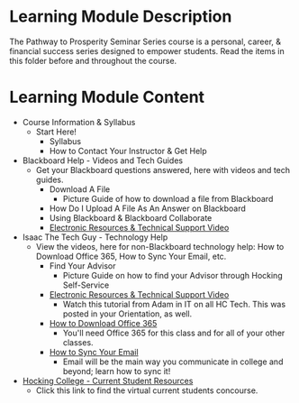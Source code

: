 # Learning Module Description

The Pathway to Prosperity Seminar Series course is a personal, career, & financial success series designed to empower students. Read the items in this folder before and throughout the course.

# Learning Module Content

- Course Information & Syllabus
  - Start Here!
    - Syllabus
    - How to Contact Your Instructor & Get Help
- Blackboard Help - Videos and Tech Guides
  - Get your Blackboard questions answered, here with videos and tech guides.
    - Download A File
      - Picture Guide of how to download a file from Blackboard
    - How Do I Upload A File As An Answer on Blackboard
    - Using Blackboard & Blackboard Collaborate
    - [Electronic Resources & Technical Support Video](https://learn-us-east-1-prod-fleet01-xythos.s3.amazonaws.com/5df2c00b32acb/84257?response-cache-control=private%2C%20max-age%3D21600&response-content-disposition=inline%3B%20filename%2A%3DUTF-8%27%27Electronic%2520Resources%2520%2526%2520Technical%2520Support%2520Video.mp4&response-content-type=video%2Fmp4&X-Amz-Algorithm=AWS4-HMAC-SHA256&X-Amz-Date=20201027T180000Z&X-Amz-SignedHeaders=host&X-Amz-Expires=21600&X-Amz-Credential=AKIAZH6WM4PL5SJBSTP6%2F20201027%2Fus-east-1%2Fs3%2Faws4_request&X-Amz-Signature=863e4ff6b074454598a04dea399f35247ae2fbf9fa9c6def491c6e20bccb7128)
- Isaac The Tech Guy - Technology Help
  - View the videos, here for non-Blackboard technology help: How to Download Office 365, How to Sync Your Email, etc.
    - Find Your Advisor
      - Picture Guide on how to find your Advisor through Hocking Self-Service
    - [Electronic Resources & Technical Support Video](https://learn-us-east-1-prod-fleet01-xythos.s3.amazonaws.com/5df2c00b32acb/84257?response-cache-control=private%2C%20max-age%3D21600&response-content-disposition=inline%3B%20filename%2A%3DUTF-8%27%27Electronic%2520Resources%2520%2526%2520Technical%2520Support%2520Video.mp4&response-content-type=video%2Fmp4&X-Amz-Algorithm=AWS4-HMAC-SHA256&X-Amz-Date=20201027T180000Z&X-Amz-SignedHeaders=host&X-Amz-Expires=21600&X-Amz-Credential=AKIAZH6WM4PL5SJBSTP6%2F20201027%2Fus-east-1%2Fs3%2Faws4_request&X-Amz-Signature=863e4ff6b074454598a04dea399f35247ae2fbf9fa9c6def491c6e20bccb7128)
      - Watch this tutorial from Adam in IT on all HC Tech. This was posted in your Orientation, as well.
    - [How to Download Office 365](https://learn-us-east-1-prod-fleet01-xythos.s3.amazonaws.com/5df2c00b32acb/118988?response-cache-control=private%2C%20max-age%3D21600&response-content-disposition=inline%3B%20filename%2A%3DUTF-8%27%27HowtoDownloadOffice365.mp4&response-content-type=video%2Fmp4&X-Amz-Algorithm=AWS4-HMAC-SHA256&X-Amz-Date=20201027T180000Z&X-Amz-SignedHeaders=host&X-Amz-Expires=21600&X-Amz-Credential=AKIAZH6WM4PL5SJBSTP6%2F20201027%2Fus-east-1%2Fs3%2Faws4_request&X-Amz-Signature=a35cb1c1d38d7d9b468b958685d41df58eff0d4fb74733d7dbf11a2d889a7ca6)
      - You'll need Office 365 for this class and for all of your other classes.
    - [How to Sync Your Email](https://learn-us-east-1-prod-fleet01-xythos.s3.amazonaws.com/5df2c00b32acb/118989?response-cache-control=private%2C%20max-age%3D21600&response-content-disposition=inline%3B%20filename%2A%3DUTF-8%27%27HowtoSyncYourEmail.mp4&response-content-type=video%2Fmp4&X-Amz-Algorithm=AWS4-HMAC-SHA256&X-Amz-Date=20201027T180000Z&X-Amz-SignedHeaders=host&X-Amz-Expires=21600&X-Amz-Credential=AKIAZH6WM4PL5SJBSTP6%2F20201027%2Fus-east-1%2Fs3%2Faws4_request&X-Amz-Signature=fa3a37a5c7bb86336d7e8756dc207a0e4c76c67164897199b3b2ec69b9f5c9da)
      - Email will be the main way you communicate in college and beyond; learn how to sync it!
- [Hocking College - Current Student Resources](https://www.hocking.edu/current-students)
  - Click this link to find the virtual current students concourse.
